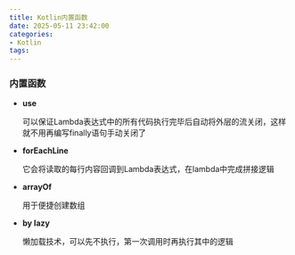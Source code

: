 ```yaml
---
title: Kotlin内置函数
date: 2025-05-11 23:42:00
categories:
- Kotlin
tags:
---
```


### 内置函数

- **use**

  可以保证Lambda表达式中的所有代码执行完毕后自动将外层的流关闭，这样就不用再编写finally语句手动关闭了

- **forEachLine**

  它会将读取的每行内容回调到Lambda表达式，在lambda中完成拼接逻辑

- **arrayOf**

  用于便捷创建数组

- **by lazy**

  懒加载技术，可以先不执行，第一次调用时再执行其中的逻辑

